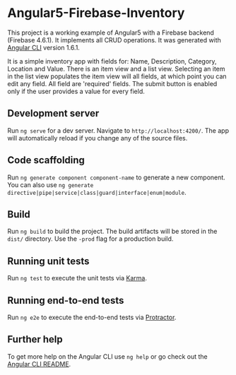 # Angular5-Firebase-Inventory

This project is a working example of Angular5 with a Firebase backend (Firebase 4.6.1). It implements all CRUD operations. It was generated with [Angular CLI](https://github.com/angular/angular-cli) version 1.6.1.

It is a simple inventory app with fields for: Name, Description, Category, Location and Value. There is an item view and a list view. Selecting an item in the list view populates the item view will all fields, at which point you can edit any field. All field are 'required' fields. The submit button is enabled only if the user provides a value for every field.

## Development server

Run `ng serve` for a dev server. Navigate to `http://localhost:4200/`. The app will automatically reload if you change any of the source files.

## Code scaffolding

Run `ng generate component component-name` to generate a new component. You can also use `ng generate directive|pipe|service|class|guard|interface|enum|module`.

## Build

Run `ng build` to build the project. The build artifacts will be stored in the `dist/` directory. Use the `-prod` flag for a production build.

## Running unit tests

Run `ng test` to execute the unit tests via [Karma](https://karma-runner.github.io).

## Running end-to-end tests

Run `ng e2e` to execute the end-to-end tests via [Protractor](http://www.protractortest.org/).

## Further help

To get more help on the Angular CLI use `ng help` or go check out the [Angular CLI README](https://github.com/angular/angular-cli/blob/master/README.md).
